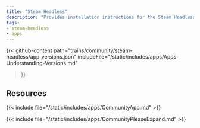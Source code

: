 ```yaml
---
title: "Steam Headless"
description: "Provides installation instructions for the Steam Headless application in TrueNAS."
tags:
- steam-headless
- apps
---
```


{{< github-content 
    path="trains/community/steam-headless/app_versions.json"
	includeFile="/static/includes/apps/Apps-Understanding-Versions.md"
>}}

## Resources

{{< include file="/static/includes/apps/CommunityApp.md" >}}

{{< include file="/static/includes/apps/CommunityPleaseExpand.md" >}}

<!--
<div class="docs-sections">

{{< doc-card title="<appname> Deployments" link="/resources/"
descr="How to deploy and configure the <appname> app." >}}

</div>
-->
